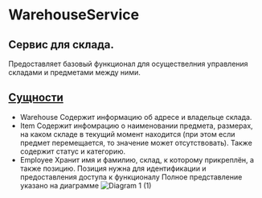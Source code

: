 # WarehouseService
## Сервис для склада.
Предоставляет базовый функционал для осуществелния управления складами и предметами между ними.
## [Сущности](https://github.com/Policarp-wq/WarehouseService/tree/master/WarehouseSevice.Domain/Entities)
- Warehouse
Содержит информацию об адресе и владельце склада.
- Item
Содержит инфомрацию о наименовании предмета, размерах, на каком складе в текущий момент находится (при этом если предмет перемещается, то значение может отсутствовать). Также содержит статус и категорию.
- Employee
Хранит имя и фамилию, склад, к которому прикреплён, а также позицию. Позиция нужна для идентификации и предоставления доступа к функционалу
Полное представление указано на диаграмме
![Diagram 1 (1)](https://github.com/user-attachments/assets/7cbf839b-71bb-461a-b808-2fa7edbd86fc)

